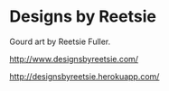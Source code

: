 Designs by Reetsie 
=======

Gourd art by Reetsie Fuller.

http://www.designsbyreetsie.com/

http://designsbyreetsie.herokuapp.com/ 
 
